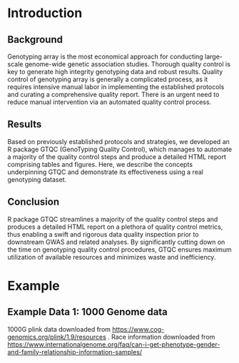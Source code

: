 # Introduction

## Background 
Genotyping array is the most economical approach for conducting large-scale genome-wide genetic association studies. Thorough quality control is key to generate high integrity genotyping data and robust results. Quality control of genotyping array is generally a complicated process, as it requires intensive manual labor in implementing the established protocols and curating a comprehensive quality report. There is an urgent need to reduce manual intervention via an automated quality control process. 

## Results

Based on previously established protocols and strategies, we developed an R package GTQC (GenoTyping Quality Control), which manages to automate a majority of the quality control steps and produce a detailed HTML report comprising tables and figures. Here, we describe the concepts underpinning GTQC and demonstrate its effectiveness using a real genotyping dataset.

## Conclusion
R package GTQC streamlines a majority of the quality control steps and produces a detailed HTML report on a plethora of quality control metrics, thus enabling a swift and rigorous data quality inspection prior to downstream GWAS and related analyses. By significantly cutting down on the time on genotyping quality control procedures, GTQC ensures maximum utilization of available resources and minimizes waste and inefficiency.     


# Example

## Example Data 1: 1000 Genome data

1000G plink data downloaded from https://www.cog-genomics.org/plink/1.9/resources . 
Race information downloaded from https://www.internationalgenome.org/faq/can-i-get-phenotype-gender-and-family-relationship-information-samples/
